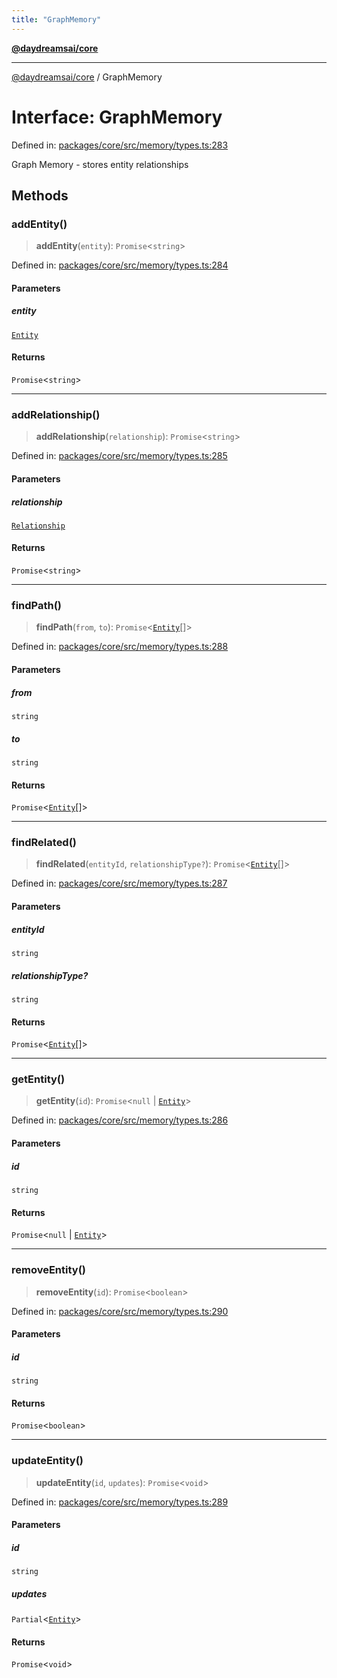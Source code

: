 ```yaml
---
title: "GraphMemory"
---
```


[**@daydreamsai/core**](./api-reference.md)

***

[@daydreamsai/core](./api-reference.md) / GraphMemory

# Interface: GraphMemory

Defined in: [packages/core/src/memory/types.ts:283](https://github.com/dojoengine/daydreams/blob/95678f46ea3908883ec80d853a28c9f23ca4f5c2/packages/core/src/memory/types.ts#L283)

Graph Memory - stores entity relationships

## Methods

### addEntity()

> **addEntity**(`entity`): `Promise`\<`string`\>

Defined in: [packages/core/src/memory/types.ts:284](https://github.com/dojoengine/daydreams/blob/95678f46ea3908883ec80d853a28c9f23ca4f5c2/packages/core/src/memory/types.ts#L284)

#### Parameters

##### entity

[`Entity`](./Entity.md)

#### Returns

`Promise`\<`string`\>

***

### addRelationship()

> **addRelationship**(`relationship`): `Promise`\<`string`\>

Defined in: [packages/core/src/memory/types.ts:285](https://github.com/dojoengine/daydreams/blob/95678f46ea3908883ec80d853a28c9f23ca4f5c2/packages/core/src/memory/types.ts#L285)

#### Parameters

##### relationship

[`Relationship`](./Relationship.md)

#### Returns

`Promise`\<`string`\>

***

### findPath()

> **findPath**(`from`, `to`): `Promise`\<[`Entity`](./Entity.md)[]\>

Defined in: [packages/core/src/memory/types.ts:288](https://github.com/dojoengine/daydreams/blob/95678f46ea3908883ec80d853a28c9f23ca4f5c2/packages/core/src/memory/types.ts#L288)

#### Parameters

##### from

`string`

##### to

`string`

#### Returns

`Promise`\<[`Entity`](./Entity.md)[]\>

***

### findRelated()

> **findRelated**(`entityId`, `relationshipType?`): `Promise`\<[`Entity`](./Entity.md)[]\>

Defined in: [packages/core/src/memory/types.ts:287](https://github.com/dojoengine/daydreams/blob/95678f46ea3908883ec80d853a28c9f23ca4f5c2/packages/core/src/memory/types.ts#L287)

#### Parameters

##### entityId

`string`

##### relationshipType?

`string`

#### Returns

`Promise`\<[`Entity`](./Entity.md)[]\>

***

### getEntity()

> **getEntity**(`id`): `Promise`\<`null` \| [`Entity`](./Entity.md)\>

Defined in: [packages/core/src/memory/types.ts:286](https://github.com/dojoengine/daydreams/blob/95678f46ea3908883ec80d853a28c9f23ca4f5c2/packages/core/src/memory/types.ts#L286)

#### Parameters

##### id

`string`

#### Returns

`Promise`\<`null` \| [`Entity`](./Entity.md)\>

***

### removeEntity()

> **removeEntity**(`id`): `Promise`\<`boolean`\>

Defined in: [packages/core/src/memory/types.ts:290](https://github.com/dojoengine/daydreams/blob/95678f46ea3908883ec80d853a28c9f23ca4f5c2/packages/core/src/memory/types.ts#L290)

#### Parameters

##### id

`string`

#### Returns

`Promise`\<`boolean`\>

***

### updateEntity()

> **updateEntity**(`id`, `updates`): `Promise`\<`void`\>

Defined in: [packages/core/src/memory/types.ts:289](https://github.com/dojoengine/daydreams/blob/95678f46ea3908883ec80d853a28c9f23ca4f5c2/packages/core/src/memory/types.ts#L289)

#### Parameters

##### id

`string`

##### updates

`Partial`\<[`Entity`](./Entity.md)\>

#### Returns

`Promise`\<`void`\>
